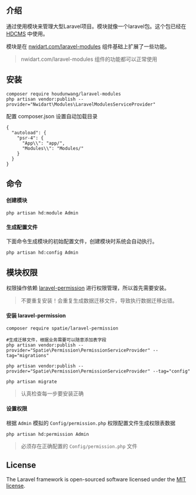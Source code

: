 ## 介绍

通过使用模块来管理大型Laravel项目。模块就像一个laravel包。这个包已经在 [HDCMS](http://www.hdcms.com) 中使用。

模块是在 [nwidart.com/laravel-modules](https://nwidart.com/laravel-modules/v3/advanced-tools/artisan-commands) 组件基础上扩展了一些功能。

> nwidart.com/laravel-modules 组件的功能都可以正常使用

## 安装

    composer require houdunwang/laravel-modules
    php artisan vendor:publish --provider="Nwidart\Modules\LaravelModulesServiceProvider"

配置 composer.json 设置自动加载目录

    {
      "autoload": {
        "psr-4": {
          "App\\": "app/",
          "Modules\\": "Modules/"
        }
      }
    }

## 命令

#### 创建模块

```
php artisan hd:module Admin
```
#### 生成配置文件

下面命令生成模块的初始配置文件，创建模块时系统会自动执行。

```
php artisan hd:config Admin
```

## 模块权限

权限操作依赖 [laravel-permission](https://github.com/spatie/laravel-permission#installation) 进行权限管理，所以首先需要安装。

> 不要重复安装！会重复生成数据迁移文件，导致执行数据迁移出错。

#### 安装 laravel-permission

```
composer require spatie/laravel-permission

#生成迁移文件，根据业务需要可以随意添加表字段
php artisan vendor:publish --provider="Spatie\Permission\PermissionServiceProvider" --tag="migrations"

php artisan vendor:publish --provider="Spatie\Permission\PermissionServiceProvider" --tag="config"

php artisan migrate
```

> 认真检查每一步要安装正确

#### 设置权限

根据 `Admin` 模拟的 `Config/permission.php` 权限配置文件生成权限表数据

```
php artisan hd:permission Admin
```

> 必须存在正确配置的 `Config/permission.php` 文件

## License

The Laravel framework is open-sourced software licensed under the [MIT license](https://opensource.org/licenses/MIT).

